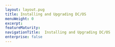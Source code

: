 ```yaml
---
layout: layout.pug
title: Installing and Upgrading DC/OS
menuWeight: 0
excerpt:
featureMaturity:
navigationTitle:  Installing and Upgrading DC/OS
enterprise: false
---
```

